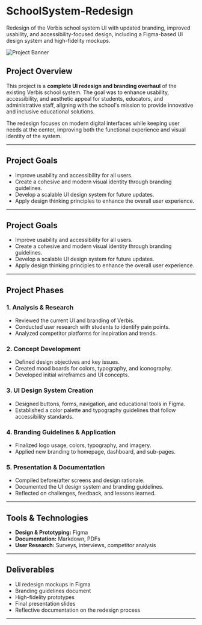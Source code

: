 # SchoolSystem-Redesign
Redesign of the Verbis school system UI with updated branding, improved usability, and accessibility-focused design, including a Figma-based UI design system and high-fidelity mockups.

![Project Banner](Redesign_Preview.png) 

## Project Overview
This project is a **complete UI redesign and branding overhaul** of the existing Verbis school system. The goal was to enhance usability, accessibility, and aesthetic appeal for students, educators, and administrative staff, aligning with the school's mission to provide innovative and inclusive educational solutions.

The redesign focuses on modern digital interfaces while keeping user needs at the center, improving both the functional experience and visual identity of the system.

---

## Project Goals
- Improve usability and accessibility for all users.
- Create a cohesive and modern visual identity through branding guidelines.
- Develop a scalable UI design system for future updates.
- Apply design thinking principles to enhance the overall user experience.

---

## Project Goals
- Improve usability and accessibility for all users.
- Create a cohesive and modern visual identity through branding guidelines.
- Develop a scalable UI design system for future updates.
- Apply design thinking principles to enhance the overall user experience.

---

## Project Phases

### 1. Analysis & Research
- Reviewed the current UI and branding of Verbis.
- Conducted user research with students to identify pain points.
- Analyzed competitor platforms for inspiration and trends.

### 2. Concept Development
- Defined design objectives and key issues.
- Created mood boards for colors, typography, and iconography.
- Developed initial wireframes and UI concepts.

### 3. UI Design System Creation
- Designed buttons, forms, navigation, and educational tools in Figma.
- Established a color palette and typography guidelines that follow accessibility standards.

### 4. Branding Guidelines & Application
- Finalized logo usage, colors, typography, and imagery.
- Applied new branding to homepage, dashboard, and sub-pages.

### 5. Presentation & Documentation
- Compiled before/after screens and design rationale.
- Documented the UI design system and branding guidelines.
- Reflected on challenges, feedback, and lessons learned.

---

## Tools & Technologies
- **Design & Prototyping:** Figma  
- **Documentation:** Markdown, PDFs  
- **User Research:** Surveys, interviews, competitor analysis

---

## Deliverables
- UI redesign mockups in Figma
- Branding guidelines document
- High-fidelity prototypes
- Final presentation slides
- Reflective documentation on the redesign process

---
